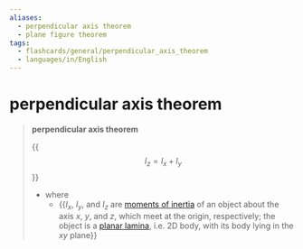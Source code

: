 ```yaml
---
aliases:
  - perpendicular axis theorem
  - plane figure theorem
tags:
  - flashcards/general/perpendicular_axis_theorem
  - languages/in/English
---
```


# perpendicular axis theorem

> __perpendicular axis theorem__
>
> {{$$I_z = I_x + I_y$$}}
>
> - where
>     - {{$I_x$, $I_y$, and $I_z$ are [moments of inertia](moment%20of%20inertia.md) of an object about the axis $x$, $y$, and $z$, which meet at the origin, respectively; the object is a [planar lamina](planar%20lamina.md), i.e. 2D body, with its body lying in the $xy$ plane}} <!--SR:!2023-12-20,4,270!2023-12-30,11,270-->
